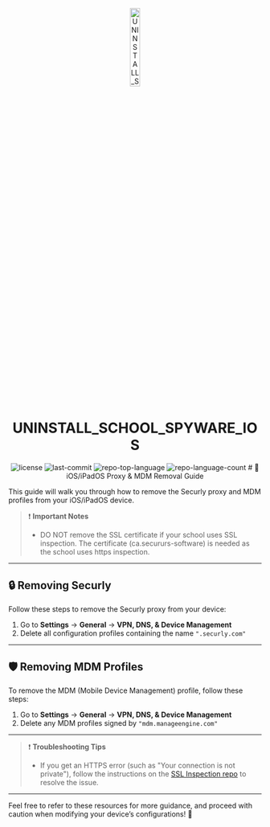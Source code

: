 <p align="center">
  <img src="https://i.imgur.com/ec0RaHP.png" width="20%" alt="UNINSTALL_SCHOOL_SPYWARE_IOS-logo">
</p>
<p align="center">
    <h1 align="center">UNINSTALL_SCHOOL_SPYWARE_IOS</h1>
</p>
<p align="center">
	<img src="https://img.shields.io/github/license/temrage/uninstall_school_spyware_ios?style=flat&logo=opensourceinitiative&logoColor=white&color=0080ff" alt="license">
	<img src="https://img.shields.io/github/last-commit/temrage/uninstall_school_spyware_ios?style=flat&logo=git&logoColor=white&color=0080ff" alt="last-commit">
	<img src="https://img.shields.io/github/languages/top/temrage/uninstall_school_spyware_ios?style=flat&color=0080ff" alt="repo-top-language">
	<img src="https://img.shields.io/github/languages/count/temrage/uninstall_school_spyware_ios?style=flat&color=0080ff" alt="repo-language-count">
# 📱 iOS/iPadOS Proxy & MDM Removal Guide

This guide will walk you through how to remove the Securly proxy and MDM profiles from your iOS/iPadOS device.

> ❗ **Important Notes**  
> - DO NOT remove the SSL certificate if your school uses SSL inspection. The certificate (ca.secururs-software) is needed as the school uses https inspection.

---

## 🔒 Removing Securly

Follow these steps to remove the Securly proxy from your device:

1. Go to **Settings** → **General** → **VPN, DNS, & Device Management**
2. Delete all configuration profiles containing the name `".securly.com"`

---

## 🛡️ Removing MDM Profiles

To remove the MDM (Mobile Device Management) profile, follow these steps:

1. Go to **Settings** → **General** → **VPN, DNS, & Device Management**
2. Delete any MDM profiles signed by `"mdm.manageengine.com"`

---

> ❗ **Troubleshooting Tips**  
> - If you get an HTTPS error (such as "Your connection is not private"), follow the instructions on the [SSL Inspection repo](https://github.com/temrage/school_ssl_inspection) to resolve the issue. 

---

Feel free to refer to these resources for more guidance, and proceed with caution when modifying your device’s configurations! 🔧
